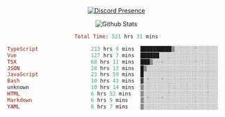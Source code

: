 <!DOCTYPE html>
<body>
<div align="center">

  [![Discord Presence](https://lanyard.cnrad.dev/api/576097150359044106)](https://discord.com/users/576097150359044106)
  
  ![Github Stats](https://github-readme-stats.vercel.app/api?username=verycrunchy&show_icons=true&theme=radical)

<!--START_SECTION:waka-->

```ruby
Total Time: 521 hrs 31 mins

TypeScript                 213 hrs 9 mins  ██████████▒░░░░░░░░░░░░░░   40.88 %
Vue                        127 hrs 7 mins  ██████░░░░░░░░░░░░░░░░░░░   24.38 %
TSX                        68 hrs 11 mins  ███▒░░░░░░░░░░░░░░░░░░░░░   13.08 %
JSON                       28 hrs 13 mins  █▒░░░░░░░░░░░░░░░░░░░░░░░   05.41 %
JavaScript                 23 hrs 59 mins  █░░░░░░░░░░░░░░░░░░░░░░░░   04.60 %
Bash                       10 hrs 43 mins  ▓░░░░░░░░░░░░░░░░░░░░░░░░   02.05 %
unknown                    10 hrs 14 mins  ▒░░░░░░░░░░░░░░░░░░░░░░░░   01.96 %
HTML                       6 hrs 52 mins   ▒░░░░░░░░░░░░░░░░░░░░░░░░   01.32 %
Markdown                   6 hrs 9 mins    ▒░░░░░░░░░░░░░░░░░░░░░░░░   01.18 %
YAML                       6 hrs 7 mins    ▒░░░░░░░░░░░░░░░░░░░░░░░░   01.17 %
```

<!--END_SECTION:waka-->
</div>
</body>
</html>

